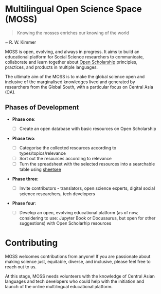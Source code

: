 # Multilingual Open Science Space (MOSS)


> Knowing the mosses enriches our knowing of the world 
                                         
  ~ R. W. Kimmer 
          
MOSS is open, evolving, and always in progress. It aims to build an educational platform for Social Science researchers to communicate, collaborate and learn together about [Open Scholarship](https://the-turing-way.netlify.app/reproducible-research/open/open-scholarship.html?highlight=open%20scholarship) principles, practices, and products in multiple languages. 

The ultimate aim of the MOSS is to make the global science open and inclusive of the marginalised knowledges lived and generated by researchers from the Global South, with a particular focus on Central Asia (CA).

## Phases of Development 

- **Phase one**: 
   
  - [ ] Create an open database with basic resources on Open Scholarship 

- **Phase two**: 

  - [ ] Categorise the collected resources according to types/topics/relevance 
  - [ ] Sort out the resources according to relevance 
  - [ ] Turn the spreadsheet with the selected resources into a searchable table using [sheetsee](http://jlord.us/sheetsee.js/)

- **Phase three**: 

  - [ ] Invite contributors - translators, open science experts, digital social science researchers, tech developers 

- **Phase four**:

  - [ ] Develop an open, evolving educational platform (as of now, considering to use: Jupyter Book or Docusaurus, but open for other suggestions) with Open Scholarhip resources 
 
# Contributing 
  
MOSS welcomes contributions from anyone! If you are passionate about making science just, equitable, diverse, and inclusive, please feel free to reach out to us. 

At this stage, MOSS needs volunteers with the knowledge of Central Asian languages and tech developers who could help with the initiation and launch of the online multilingual educational platform. 
 
  
  
